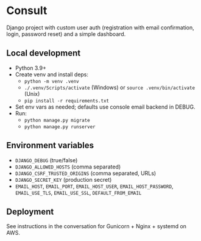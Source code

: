 # Consult

Django project with custom user auth (registration with email confirmation, login, password reset) and a simple dashboard.

## Local development
- Python 3.9+
- Create venv and install deps:
  - `python -m venv .venv`
  - `./.venv/Scripts/activate` (Windows) or `source .venv/bin/activate` (Unix)
  - `pip install -r requirements.txt`
- Set env vars as needed; defaults use console email backend in DEBUG.
- Run:
  - `python manage.py migrate`
  - `python manage.py runserver`

## Environment variables
- `DJANGO_DEBUG` (true/false)
- `DJANGO_ALLOWED_HOSTS` (comma separated)
- `DJANGO_CSRF_TRUSTED_ORIGINS` (comma separated, URLs)
- `DJANGO_SECRET_KEY` (production secret)
- `EMAIL_HOST`, `EMAIL_PORT`, `EMAIL_HOST_USER`, `EMAIL_HOST_PASSWORD`, `EMAIL_USE_TLS`, `EMAIL_USE_SSL`, `DEFAULT_FROM_EMAIL`

## Deployment
See instructions in the conversation for Gunicorn + Nginx + systemd on AWS.
